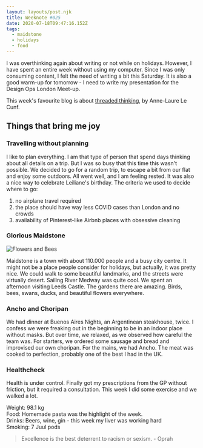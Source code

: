 ```yaml
---
layout: layouts/post.njk
title: Weeknote #025
date: 2020-07-18T09:47:16.152Z
tags:
  - maidstone
  - holidays
  - food
---
```

I was overthinking again about writing or not while on holidays. However, I have spent an entire week without using my computer. Since I was only consuming content, I felt the need of writing a bit this Saturday. It is also a good warm-up for tomorrow - I need to write my presentation for the Design Ops London Meet-up.

This week's favourite blog is about [threaded thinking](https://www.mentalnodes.com/threaded-thinking-instead-of-linear-thinking), by Anne-Laure Le Cunf.

## Things that bring me joy

### Travelling without planning

I like to plan everything. I am that type of person that spend days thinking about all details on a trip. But I was so busy that this time this wasn't possible. We decided to go for a random trip, to escape a bit from our flat and enjoy some outdoors. All went well, and I am feeling rested. It was also a nice way to celebrate Leiliane's birthday. The criteria we used to decide where to go:

1. no airplane travel required
2. the place should have way less COVID cases than London and no crowds
3. availability of Pinterest-like Airbnb places with obsessive cleaning

### Glorious Maidstone

![Flowers and Bees ](/images/flowers_leeds_castle.jpg "Flowers and Bees ")

Maidstone is a town with about 110.000 people and a busy city centre. It might not be a place people consider for holidays, but actually, it was pretty nice. We could walk to some beautiful landmarks, and the streets were virtually desert. Sailing River Medway was quite cool. We spent an afternoon visiting Leeds Castle. The gardens there are amazing. Birds, bees, swans, ducks, and beautiful flowers everywhere.

### Ancho and Choripan

We had dinner at Buenos Aires Nights, an Argentinean steakhouse, twice. I confess we were freaking out in the beginning to be in an indoor place without masks. But over time, we relaxed, as we observed how careful the team was. For starters, we ordered some sausage and bread and improvised our own choripan. For the mains, we had Ancho. The meat was cooked to perfection, probably one of the best I had in the UK. 

### Healthcheck

Health is under control. Finally got my prescriptions from the GP without friction, but it required a consultation. This week I did some exercise and we walked a lot.

Weight: 98.1 kg\
Food: Homemade pasta was the highlight of the week.\
Drinks: Beers, wine, gin - this week my liver was working hard\
Smoking: 7 Juul pods

> Excellence is the best deterrent to racism or sexism. - Oprah
